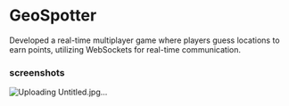 
# GeoSpotter

  Developed a real-time multiplayer game where players guess locations to earn points, utilizing WebSockets for real-time communication.


### screenshots


![Uploading Untitled.jpg…]()
